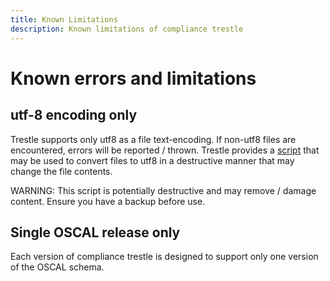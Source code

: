 ```yaml
---
title: Known Limitations
description: Known limitations of compliance trestle
---
```


# Known errors and limitations

## utf-8 encoding only

Trestle supports only utf8 as a file text-encoding. If non-utf8 files are encountered, errors will be reported / thrown.
Trestle provides a [script](https://github.com/oscal-compass/compliance-trestle/blob/develop/scripts/utf8me.py) that may be used to convert files to utf8 in a destructive manner that may change the file contents.

WARNING: This script is potentially destructive and may remove / damage content. Ensure you have a backup before use.

## Single OSCAL release only

Each version of compliance trestle is designed to support only one version of the OSCAL schema.
